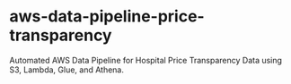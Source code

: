 # aws-data-pipeline-price-transparency
Automated AWS Data Pipeline for Hospital Price Transparency Data using S3, Lambda, Glue, and Athena.
